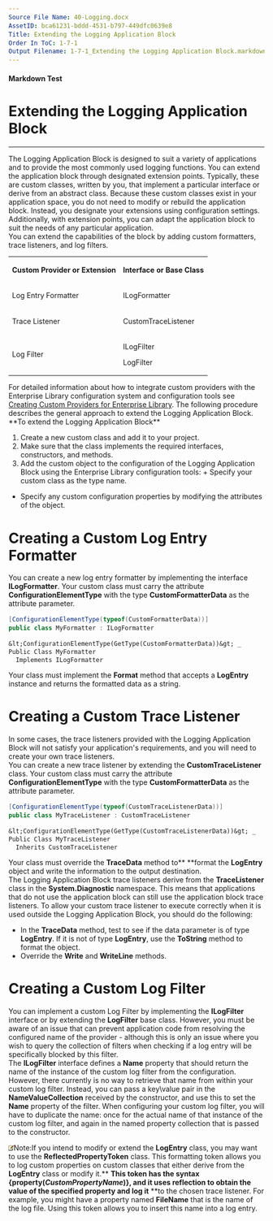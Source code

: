 ```yaml
---
Source File Name: 40-Logging.docx
AssetID: bca61231-bddd-4531-b797-449dfc0639e8
Title: Extending the Logging Application Block
Order In ToC: 1-7-1
Output Filename: 1-7-1_Extending the Logging Application Block.markdown
---
```


#### Markdown Test ####
# Extending the Logging Application Block #
----------

The Logging Application Block is designed to suit a variety of applications and to provide the most commonly used logging functions. You can extend the application block through designated extension points. Typically, these are custom classes, written by you, that implement a particular interface or derive from an abstract class. Because these custom classes exist in your application space, you do not need to modify or rebuild the application block. Instead, you designate your extensions using configuration settings. Additionally, with extension points, you can adapt the application block to suit the needs of any particular application.   
You can extend the capabilities of the block by adding custom formatters, trace listeners, and log filters.  
<table xmlns:xlink="http://www.w3.org/1999/xlink"><tr><th><p>Custom Provider or Extension</p></th><th><p>Interface or Base Class</p></th></tr><tr><td><p>Log Entry Formatter</p></td><td><p> ILogFormatter</p></td></tr><tr><td><p>Trace Listener</p></td><td><p>CustomTraceListener</p></td></tr><tr><td><p>Log Filter</p></td><td><p>ILogFilter</p><p>LogFilter</p></td></tr></table>
For detailed information about how to integrate custom providers with the Enterprise Library configuration system and configuration tools see <a href="test-markdown_3d7d908a-3382-4d75-9909-c968dfade305.html" xmlns:dt="uuid:C2F41010-65B3-11d1-A29F-00AA00C14882" xmlns:xlink="http://www.w3.org/1999/xlink" xmlns:MSHelp="http://msdn.microsoft.com/mshelp">Creating Custom Providers for Enterprise Library</a>.  
The following procedure describes the general approach to extend the Logging Application Block.  
**To extend the Logging Application Block**

1. Create a new custom class and add it to your project. 
2. Make sure that the class implements the required interfaces, constructors, and methods. 
3. Add the custom object to the configuration of the Logging Application Block using the Enterprise Library configuration tools: + Specify your custom class as the type name. 
+ Specify any custom configuration properties by modifying the attributes of the object. 


# Creating a Custom Log Entry Formatter #
You can create a new log entry formatter by implementing the interface **ILogFormatter**. Your custom class must carry the attribute **ConfigurationElementType** with the type **CustomFormatterData** as the attribute parameter.  

```csharp
[ConfigurationElementType(typeof(CustomFormatterData))]
public class MyFormatter : ILogFormatter
```


```visualbasic
&lt;ConfigurationElementType(GetType(CustomFormatterData))&gt; _
Public Class MyFormatter
  Implements ILogFormatter
```

Your class must implement the **Format** method that accepts a **LogEntry** instance and returns the formatted data as a string.   

# Creating a Custom Trace Listener #
In some cases, the trace listeners provided with the Logging Application Block will not satisfy your application's requirements, and you will need to create your own trace listeners.  
You can create a new trace listener by extending the **CustomTraceListener** class. Your custom class must carry the attribute **ConfigurationElementType** with the type **CustomFormatterData** as the attribute parameter.  

```csharp
[ConfigurationElementType(typeof(CustomTraceListenerData))]
public class MyTraceListener : CustomTraceListener
```


```visualbasic
&lt;ConfigurationElementType(GetType(CustomTraceListenerData))&gt; _
Public Class MyTraceListener
  Inherits CustomTraceListener
```

Your class must override the **TraceData** method to** **format the **LogEntry** object and write the information to the output destination.    
The Logging Application Block trace listeners derive from the **TraceListener** class in the **System.Diagnostic** namespace. This means that applications that do not use the application block can still use the application block trace listeners. To allow your custom trace listener to execute correctly when it is used outside the Logging Application Block, you should do the following:  
+ In the **TraceData** method, test to see if the data parameter is of type **LogEntry**. If it is not of type **LogEntry**, use the **ToString** method to format the object.
+ Override the **Write** and **WriteLine** methods.

# Creating a Custom Log Filter #
You can implement a custom Log Filter by implementing the **ILogFilter** interface or by extending the **LogFilter** base class. However, you must be aware of an issue that can prevent application code from resolving the configured name of the provider - although this is only an issue where you wish to query the collection of filters when checking if a log entry will be specifically blocked by this filter.   
The **ILogFilter** interface defines a **Name** property that should return the name of the instance of the custom log filter from the configuration. However, there currently is no way to retrieve that name from within your custom log filter. Instead, you can pass a key\value pair in the **NameValueCollection** received by the constructor, and use this to set the **Name** property of the filter. When configuring your custom log filter, you will have to duplicate the name: once for the actual name of that instance of the custom log filter, and again in the named property collection that is passed to the constructor.  

![](images/note.gif)Note:If you intend to modify or extend the **LogEntry** class, you may want to use the **ReflectedPropertyToken** class. This formatting token allows you to log custom properties on custom classes that either derive from the **LogEntry** class or modify it.** **This token has the syntax {property(<i>CustomPropertyName</i>)}, and it uses reflection to obtain the value of the specified property and log it** **to the chosen trace listener. For example, you might have a property named **FileName** that is the name of the log file. Using this token allows you to insert this name into a log entry.
